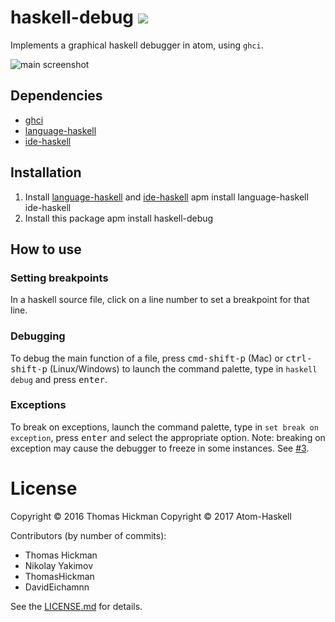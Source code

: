 # haskell-debug ![](https://david-dm.org/atom-haskell/haskell-debug.svg)
Implements a graphical haskell debugger in atom, using `ghci`.

![main screenshot](https://cloud.githubusercontent.com/assets/6304200/18360164/cce580e8-75f4-11e6-9945-279fc55dabcc.png)

## Dependencies

- [ghci](https://www.haskell.org/downloads)
- [language-haskell](https://atom.io/packages/language-haskell)
- [ide-haskell](https://atom.io/packages/ide-haskell)

## Installation

1. Install [language-haskell](https://atom.io/packages/language-haskell) and [ide-haskell](https://atom.io/packages/ide-haskell)
    apm install language-haskell ide-haskell
2. Install this package
    apm install haskell-debug

## How to use
### Setting breakpoints

In a haskell source file, click on a line number to set a breakpoint for that line.

### Debugging

To debug the main function of a file, press <kbd>cmd-shift-p</kbd> (Mac) or <kbd>ctrl-shift-p</kbd> (Linux/Windows) to launch the  command palette, type in `haskell debug` and press <kbd>enter</kbd>.

### Exceptions

To break on exceptions, launch the command palette, type in `set break on exception`, press <kbd>enter</kbd> and select the appropriate option. Note: breaking on exception may cause the debugger to freeze in some instances. See [#3](https://github.com/ThomasHickman/haskell-debug/issues/3]).

# License

Copyright © 2016 Thomas Hickman
Copyright © 2017 Atom-Haskell

Contributors (by number of commits):

<!-- BEGIN CONTRIBUTORS LIST -->
* Thomas Hickman
* Nikolay Yakimov
* ThomasHickman
* DavidEichamnn

<!-- END CONTRIBUTORS LIST -->

See the [LICENSE.md][LICENSE] for details.

[LICENSE]: https://github.com/atom-haskell/haskell-debug/blob/master/LICENSE.md

